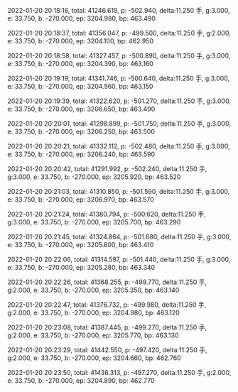 2022-01-20 20:18:16, total: 41246.619, p: -502.940, delta:11.250 手, g:3.000, e: 33.750, b: -270.000, ep: 3204.980, bp: 463.490

2022-01-20 20:18:37, total: 41356.047, p: -499.500, delta:11.250 手, g:2.000, e: 33.750, b: -270.000, ep: 3204.100, bp: 462.950

2022-01-20 20:18:58, total: 41327.457, p: -500.890, delta:11.250 手, g:3.000, e: 33.750, b: -270.000, ep: 3204.390, bp: 463.160

2022-01-20 20:19:19, total: 41341.746, p: -500.640, delta:11.250 手, g:3.000, e: 33.750, b: -270.000, ep: 3204.560, bp: 463.150

2022-01-20 20:19:39, total: 41322.620, p: -501.270, delta:11.250 手, g:3.000, e: 33.750, b: -270.000, ep: 3206.650, bp: 463.490

2022-01-20 20:20:01, total: 41298.899, p: -501.750, delta:11.250 手, g:3.000, e: 33.750, b: -270.000, ep: 3206.250, bp: 463.500

2022-01-20 20:20:21, total: 41332.112, p: -502.480, delta:11.250 手, g:3.000, e: 33.750, b: -270.000, ep: 3206.240, bp: 463.590

2022-01-20 20:20:42, total: 41291.992, p: -502.240, delta:11.250 手, g:3.000, e: 33.750, b: -270.000, ep: 3205.920, bp: 463.520

2022-01-20 20:21:03, total: 41310.850, p: -501.590, delta:11.250 手, g:3.000, e: 33.750, b: -270.000, ep: 3206.970, bp: 463.570

2022-01-20 20:21:24, total: 41380.794, p: -500.620, delta:11.250 手, g:3.000, e: 33.750, b: -270.000, ep: 3205.700, bp: 463.290

2022-01-20 20:21:45, total: 41324.864, p: -501.680, delta:11.250 手, g:3.000, e: 33.750, b: -270.000, ep: 3205.600, bp: 463.410

2022-01-20 20:22:06, total: 41314.597, p: -501.440, delta:11.250 手, g:3.000, e: 33.750, b: -270.000, ep: 3205.280, bp: 463.340

2022-01-20 20:22:26, total: 41368.255, p: -499.770, delta:11.250 手, g:2.000, e: 33.750, b: -270.000, ep: 3205.350, bp: 463.140

2022-01-20 20:22:47, total: 41376.732, p: -499.980, delta:11.250 手, g:2.000, e: 33.750, b: -270.000, ep: 3204.980, bp: 463.120

2022-01-20 20:23:08, total: 41387.445, p: -499.270, delta:11.250 手, g:2.000, e: 33.750, b: -270.000, ep: 3205.770, bp: 463.130

2022-01-20 20:23:29, total: 41442.550, p: -497.420, delta:11.250 手, g:2.000, e: 33.750, b: -270.000, ep: 3204.660, bp: 462.760

2022-01-20 20:23:50, total: 41436.313, p: -497.270, delta:11.250 手, g:2.000, e: 33.750, b: -270.000, ep: 3204.890, bp: 462.770